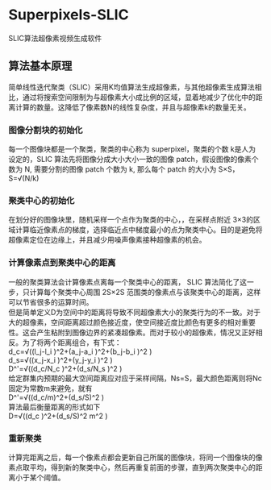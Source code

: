 # Superpixels-SLIC
SLIC算法超像素视频生成软件

## 算法基本原理
简单线性迭代聚类（SLIC）采用K均值算法生成超像素，与其他超像素生成算法相比，通过将搜索空间限制为与超像素大小成比例的区域，显着地减少了优化中的距离计算的数量。这降低了像素数N的线性复杂度，并且与超像素k的数量无关。
### 图像分割块的初始化
每一个图像块都是一个聚类，聚类的中心称为 superpixel，聚类的个数 k是人为设定的，SLIC 算法先将图像分成大小大小一致的图像 patch，假设图像的像素个数为 N, 需要分割的图像 patch 个数为 k, 那么每个 patch 的大小为 S×S，S=√(N/k)
### 聚类中心的初始化
在划分好的图像块里，随机采样一个点作为聚类的中心，，在采样点附近 3×3的区域计算临近像素点的梯度，选择临近点中梯度最小的点为聚类中心。目的是避免将超像素定位在边缘上，并且减少用噪声像素接种超像素的机会。
### 计算像素点到聚类中心的距离
一般的聚类算法会计算像素点离每一个聚类中心的距离， SLIC 算法简化了这一步，只计算每个聚类中心周围 2S×2S 范围类的像素点与该聚类中心的距离，这样可以节省很多的运算时间。  
但是简单定义D为空间中的距离将导致不同超像素大小的聚类行为的不一致。对于大的超像素，空间距离超过颜色接近度，使空间接近度比颜色有更多的相对重要性。这会产生粘附到图像边界的紧凑超像素。而对于较小的超像素，情况又正好相反。为了将两个距离组合，有下式：  
d_c=√((l_j-l_i )^2+(a_j-a_i )^2+(b_j-b_i )^2 )  
d_s=√((x_j-x_i )^2+(y_j-y_i )^2 )  
D^'=√((d_c/N_c )^2+(d_s/N_s )^2 )  
给定群集内预期的最大空间距离应对应于采样间隔，Ns=S，最大颜色距离则将Nc固定为常数m来避免，就有  
D^'=√((d_c/m)^2+(d_s/S)^2 )  
算法最后衡量距离的形式如下  
D=√((d_c )^2+(d_s/S)^2 m^2 )
### 重新聚类
计算完距离之后，每一个像素点都会更新自己所属的图像块，将同一个图像块的像素点取平均，得到新的聚类中心，然后再重复前面的步骤，直到两次聚类中心的距离小于某个阈值。
